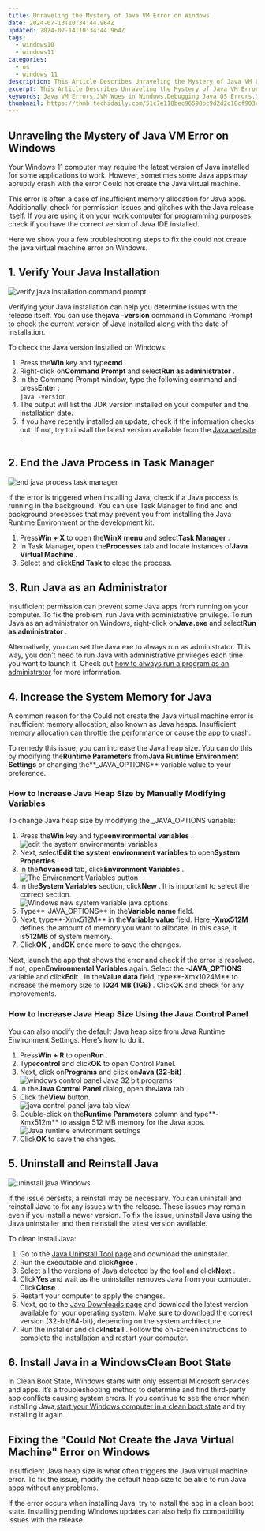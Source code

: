 ```yaml
---
title: Unraveling the Mystery of Java VM Error on Windows
date: 2024-07-13T10:34:44.964Z
updated: 2024-07-14T10:34:44.964Z
tags:
  - windows10
  - windows11
categories:
  - os
  - windows 11
description: This Article Describes Unraveling the Mystery of Java VM Error on Windows
excerpt: This Article Describes Unraveling the Mystery of Java VM Error on Windows
keywords: Java VM Errors,JVM Woes in Windows,Debugging Java OS Errors,Solving Java VM Crashes,Windows Java Error Troubleshooting,Addressing Java VM Issues,Unveiling Java OS Errors
thumbnail: https://thmb.techidaily.com/51c7e118bec96598bc9d2d2c18cf903e1dca3cd5201c33fd6a45fd74bf88fe0d.jpg
---
```


## Unraveling the Mystery of Java VM Error on Windows

 Your Windows 11 computer may require the latest version of Java installed for some applications to work. However, sometimes some Java apps may abruptly crash with the error Could not create the Java virtual machine.

 This error is often a case of insufficient memory allocation for Java apps. Additionally, check for permission issues and glitches with the Java release itself. If you are using it on your work computer for programming purposes, check if you have the correct version of Java IDE installed.

 Here we show you a few troubleshooting steps to fix the could not create the java virtual machine error on Windows.

## 1\. Verify Your Java Installation

![verify java installation command prompt](https://static1.makeuseofimages.com/wordpress/wp-content/uploads/2023/04/verify-java-intallation-command-prompt.jpg)

 Verifying your Java installation can help you determine issues with the release itself. You can use the**java -version** command in Command Prompt to check the current version of Java installed along with the date of installation.

To check the Java version installed on Windows:

1. Press the**Win** key and type**cmd** .
2. Right-click on**Command Prompt** and select**Run as administrator** .
3. In the Command Prompt window, type the following command and press**Enter** :  
`java -version`
4. The output will list the JDK version installed on your computer and the installation date.
5. If you have recently installed an update, check if the information checks out. If not, try to install the latest version available from the [Java website](https://www.oracle.com/in/java/technologies/downloads/) .

## 2\. End the Java Process in Task Manager

![end java process task manager](https://static1.makeuseofimages.com/wordpress/wp-content/uploads/2023/04/end-java-process-task-manager.jpg)

 If the error is triggered when installing Java, check if a Java process is running in the background. You can use Task Manager to find and end background processes that may prevent you from installing the Java Runtime Environment or the development kit.

1. Press**Win + X** to open the**WinX menu** and select**Task Manager** .
2. In Task Manager, open the**Processes** tab and locate instances of**Java Virtual Machine** .
3. Select and click**End Task** to close the process.

## 3\. Run Java as an Administrator

 Insufficient permission can prevent some Java apps from running on your computer. To fix the problem, run Java with administrative privilege. To run Java as an administrator on Windows, right-click on**Java.exe** and select**Run as administrator** .

 Alternatively, you can set the Java.exe to always run as administrator. This way, you don’t need to run Java with administrative privileges each time you want to launch it. Check out [how to always run a program as an administrator](https://www.makeuseof.com/tag/always-run-apps-administrator-windows/) for more information.

## 4\. Increase the System Memory for Java

 A common reason for the Could not create the Java virtual machine error is insufficient memory allocation, also known as Java heaps. Insufficient memory allocation can throttle the performance or cause the app to crash.

 To remedy this issue, you can increase the Java heap size. You can do this by modifying the**Runtime Parameters** from**Java Runtime Environment Settings** or changing the**\_JAVA\_OPTIONS** variable value to your preference.

### How to Increase Java Heap Size by Manually Modifying Variables

To change Java heap size by modifying the \_JAVA\_OPTIONS variable:

1. Press the**Win** key and type**environmental variables** .  
![edit the system environmental variables](https://static1.makeuseofimages.com/wordpress/wp-content/uploads/2023/04/edit-the-system-environmental-variables.jpg)
2. Next, select**Edit the system environment variables** to open**System Properties** .
3. In the**Advanced** tab, click**Environment Variables** .  
![The Environment Variables button](https://static1.makeuseofimages.com/wordpress/wp-content/uploads/2022/12/environment-variables-button.jpg)
4. In the**System Variables** section, click**New** . It is important to select the correct section.  
![Windows new system variable java options](https://static1.makeuseofimages.com/wordpress/wp-content/uploads/2023/04/windows-new-system-variable-java-options.jpg)
5. Type**\-JAVA\_OPTIONS** in the**Variable name** field.
6. Next, type**\-Xmx512M** in the**Variable value** field. Here,**\-Xmx512M** defines the amount of memory you want to allocate. In this case, it is**512MB** of system memory.
7. Click**OK** , and**OK** once more to save the changes.

 Next, launch the app that shows the error and check if the error is resolved. If not, open**Environmental Variables** again. Select the -**JAVA\_OPTIONS** variable and click**Edit** . In the**Value data** field, type**\-Xmx1024M** to increase the memory size to 1**024 MB (1GB)** . Click**OK** and check for any improvements.

### How to Increase Java Heap Size Using the Java Control Panel

 You can also modify the default Java heap size from Java Runtime Environment Settings. Here’s how to do it.

1. Press**Win + R** to open**Run** .
2. Type**control** and click**OK** to open Control Panel.
3. Next, click on**Programs** and click on**Java (32-bit)** .  
![windows control panel Java 32 bit programs](https://static1.makeuseofimages.com/wordpress/wp-content/uploads/2023/04/windows-control-panel-java-32-bit-programs.jpg)
4. In the**Java Control Panel** dialog, open the**Java** tab.
5. Click the**View** button.  
![java control panel java tab view](https://static1.makeuseofimages.com/wordpress/wp-content/uploads/2023/04/java-control-panel-java-tab-view.jpg)
6. Double-click on the**Runtime Parameters** column and type**\-Xmx512m** to assign 512 MB memory for the Java apps.  
![Java runtime environment settings](https://static1.makeuseofimages.com/wordpress/wp-content/uploads/2023/04/java-runtime-environment-settings.jpg)
7. Click**OK** to save the changes.

## 5\. Uninstall and Reinstall Java

![uninstall java Windows](https://static1.makeuseofimages.com/wordpress/wp-content/uploads/2023/04/uninstall-java.jpg)

 If the issue persists, a reinstall may be necessary. You can uninstall and reinstall Java to fix any issues with the release. These issues may remain even if you install a newer version. To fix the issue, uninstall Java using the Java uninstaller and then reinstall the latest version available.

To clean install Java:

1. Go to the [Java Uninstall Tool page](https://www.java.com/en/download/uninstalltool.jsp) and download the uninstaller.
2. Run the executable and click**Agree** .
3. Select all the versions of Java detected by the tool and click**Next** .
4. Click**Yes** and wait as the uninstaller removes Java from your computer. Click**Close** .
5. Restart your computer to apply the changes.
6. Next, go to the [Java Downloads page](https://www.java.com/en/download/manual.jsp/) and download the latest version available for your operating system. Make sure to download the correct version (32-bit/64-bit), depending on the system architecture.
7. Run the installer and click**Install** . Follow the on-screen instructions to complete the installation and restart your computer.

## 6\. Install Java in a WindowsClean Boot State

 In Clean Boot State, Windows starts with only essential Microsoft services and apps. It’s a troubleshooting method to determine and find third-party app conflicts causing system errors. If you continue to see the error when installing Java,[start your Windows computer in a clean boot state](https://www.makeuseof.com/clean-boot-windows-11/) and try installing it again.

## Fixing the "Could Not Create the Java Virtual Machine" Error on Windows

 Insufficient Java heap size is what often triggers the Java virtual machine error. To fix the issue, modify the default heap size to be able to run Java apps without any problems.

 If the error occurs when installing Java, try to install the app in a clean boot state. Installing pending Windows updates can also help fix compatibility issues with the release.


<ins class="adsbygoogle"
     style="display:block"
     data-ad-format="autorelaxed"
     data-ad-client="ca-pub-7571918770474297"
     data-ad-slot="1223367746"></ins>



<ins class="adsbygoogle"
     style="display:block"
     data-ad-client="ca-pub-7571918770474297"
     data-ad-slot="8358498916"
     data-ad-format="auto"
     data-full-width-responsive="true"></ins>




